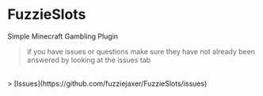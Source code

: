 # FuzzieSlots
Simple Minecraft Gambling Plugin

> if you have issues or questions make sure they have not already been answered by looking at the issues tab
<br>
> [Issues](https://github.com/fuzziejaxer/FuzzieSlots/issues)
